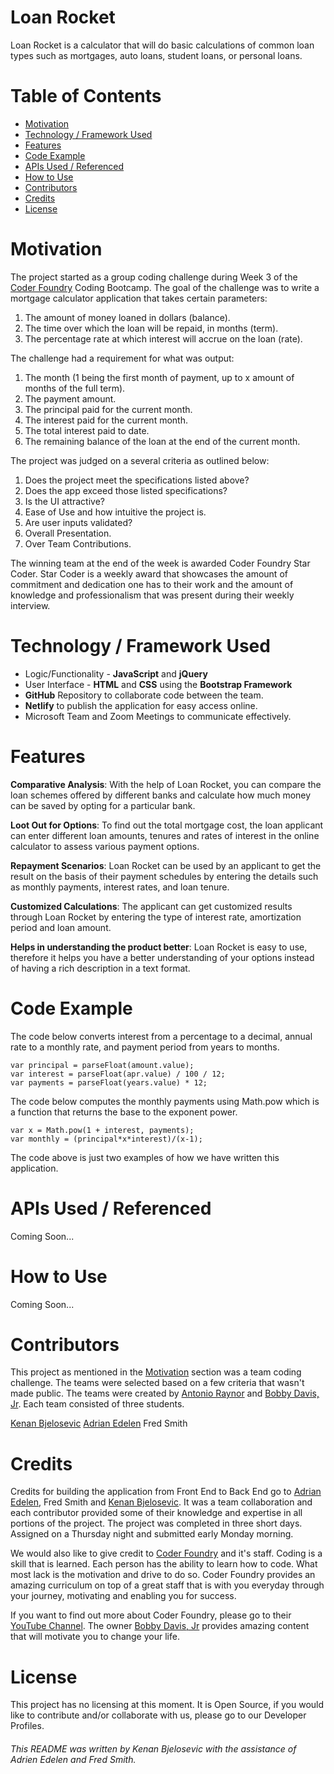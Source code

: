 
# Loan Rocket
Loan Rocket is a calculator that will do basic calculations of common loan types such as mortgages, auto loans, student loans, or personal loans. 

# Table of Contents

 - [Motivation](#motivation)
 - [Technology / Framework Used](#framework)
 - [Features](#features)
 - [Code Example](#code)
 - [APIs Used / Referenced](#apiusage)
 - [How to Use](#howto)
 - [Contributors](#contributors)
 - [Credits](#credits)
 - [License](#license)

<a name="#motivation"></a>
# Motivation
The project started as a group coding challenge during Week 3 of the [Coder Foundry](https://www.coderfoundry.com/) Coding Bootcamp. The goal of the challenge was to write a mortgage calculator application that takes certain parameters:

 1. The amount of money loaned in dollars (balance).
 2. The time over which the loan will be repaid, in months (term).
 3. The percentage rate at which interest will accrue on the loan (rate).

The challenge had a requirement for what was output:

 1. The month (1 being the first month of payment, up to x amount of months of the full term).
 2. The payment amount.
 3. The principal paid for the current month.
 4. The interest paid for the current month.
 5. The total interest paid to date.
 6. The remaining balance of the loan at the end of the current month.

The project was judged on a several criteria as outlined below:

 1. Does the project meet the specifications listed above?
 2. Does the app exceed those listed specifications?
 3. Is the UI attractive?
 4. Ease of Use and how intuitive the project is.
 5. Are user inputs validated?
 6. Overall Presentation.
 7. Over Team Contributions.

The winning team at the end of the week is awarded Coder Foundry Star Coder. Star Coder is a weekly award that showcases the amount of commitment and dedication one has to their work and the amount of knowledge and professionalism that was present during their weekly interview. 

<a name="#framework"></a>
# Technology / Framework Used

 - Logic/Functionality - **JavaScript** and **jQuery**
 - User Interface - **HTML** and **CSS** using the **Bootstrap Framework**
 - **GitHub** Repository to collaborate code between the team.
 - **Netlify** to publish the application for easy access online.
 - Microsoft Team and Zoom Meetings to communicate effectively.

<a name="#features"></a>
# Features
**Comparative Analysis**: With the help of Loan Rocket, you can compare the loan schemes offered by different banks and calculate how much money can be saved by opting for a particular bank.

**Loot Out for Options**: To find out the total mortgage cost, the loan applicant can enter different loan amounts, tenures and rates of interest in the online calculator to assess various payment options.

**Repayment Scenarios**: Loan Rocket can be used by an applicant to get the result on the basis of their payment schedules by entering the details such as monthly payments, interest rates, and loan tenure.

**Customized Calculations**: The applicant can get customized results through Loan Rocket by entering the type of interest rate, amortization period and loan amount.

**Helps in understanding the product better**: Loan Rocket is easy to use, therefore it helps you have a better understanding of your options instead of having a rich description in a text format.


<a name="#code"></a>
# Code Example

The code below converts interest from a percentage to a decimal, annual rate to a monthly rate, and payment period from years to months.

    var principal = parseFloat(amount.value);
    var interest = parseFloat(apr.value) / 100 / 12;
    var payments = parseFloat(years.value) * 12;
    
The code below computes the monthly payments using Math.pow which is a function that returns the base to the exponent power.

    var x = Math.pow(1 + interest, payments);
    var monthly = (principal*x*interest)/(x-1);

The code above is just two examples of how we have written this application.

<a name="#apiusage"></a>
# APIs Used / Referenced
Coming Soon...
<a name="#howto"></a>
# How to Use
Coming Soon...
<a name="#contributors"></a>
# Contributors
This project as mentioned in the [Motivation](#motivation) section was a team coding challenge. The teams were selected based on a few criteria that wasn't made public. The teams were created by [Antonio Raynor](https://www.linkedin.com/in/antonio-raynor-b7672746/) and [Bobby Davis, Jr](https://www.linkedin.com/in/bobbydavisjr/). Each team consisted of three students.

[Kenan Bjelosevic](https://www.kenanbjelosevic.com)
[Adrian Edelen](https://adrianedelen.com/)
Fred Smith
<a name="#credits"></a>
# Credits
Credits for building the application from Front End to Back End go to [Adrian Edelen](https://adrianedelen.com/), Fred Smith and [Kenan Bjelosevic](https://www.kenanbjelosevic.com). It was a team collaboration and each contributor provided some of their knowledge and expertise in all portions of the project. The project was completed in three short days. Assigned on a Thursday night and submitted early Monday morning. 

We would also like to give credit to [Coder Foundry](https://www.coderfoundry.com/contact) and it's staff. Coding is a skill that is learned. Each person has the ability to learn how to code. What most lack is the motivation and drive to do so. Coder Foundry provides an amazing curriculum on top of a great staff that is with you everyday through your journey, motivating and enabling you for success.

If you want to find out more about Coder Foundry, please go to their [YouTube Channel](https://www.youtube.com/channel/UCTGgxc_jIz2z9mpfInuPHWQ). The owner [Bobby Davis, Jr](https://www.linkedin.com/in/bobbydavisjr/) provides amazing content that will motivate you to change your life. 

<a name="#license"></a>
# License

This project has no licensing at this moment. It is Open Source, if you would like to contribute and/or collaborate with us, please go to our Developer Profiles. 


###### This README was written by Kenan Bjelosevic with the assistance of Adrien Edelen and Fred Smith. 
 
